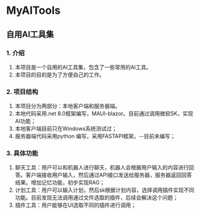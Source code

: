 # MyAITools

## 自用AI工具集

### 1. 介绍

1. 本项目是一个自用的AI工具集，包含了一些常用的AI工具。
2. 本项目的目的是为了方便自己的工作。

### 2. 项目结构

1. 本项目分为两部分：本地客户端和服务器端。
2. 本地代码采用.net 8.0框架编写，MAUI-blazor。目前通过调用微软SK，实现AI功能；
3. 本地客户端目前只在Windows系统测试过；
4. 服务器端代码采用python 编写，采用FASTAPI框架。--目前未编写；

### 3. 具体功能

1. 聊天工具：用户可以和机器人进行聊天，机器人会根据用户输入的内容进行回答。客户端接收用户输入，然后通过API接口发送给服务器，服务器返回回答结果。增加记忆功能，初步实现RAG；
2. 计划工具：用户可以输入计划，然后sk根据计划内容，选择调用插件实现不同功能。目前发现无法调用通过文件选取的插件，后续会解决这个问题；
3. 插件工具：用户能够在UI选取不同的插件进行调用；
